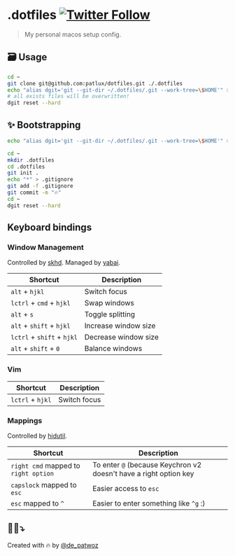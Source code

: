 # .dotfiles [![Twitter Follow](https://img.shields.io/twitter/follow/de_patwoz?style=social)](https://twitter.com/de_patwoz)

> My personal macos setup config.

## 🗃 Usage

```bash
cd ~
git clone git@github.com:patlux/dotfiles.git ./.dotfiles
echo "alias dgit='git --git-dir ~/.dotfiles/.git --work-tree=\$HOME'" >> ~/.zshrc
# all exists files will be overwritten!
dgit reset --hard
```

## ✨ Bootstrapping

```bash
echo "alias dgit='git --git-dir ~/.dotfiles/.git --work-tree=\$HOME'" >> ~/.zshrc

cd ~
mkdir .dotfiles
cd .dotfiles
git init .
echo "*" > .gitignore
git add -f .gitignore
git commit -m "🔥"
cd ~
dgit reset --hard
```

## Keyboard bindings

### Window Management

Controlled by [skhd](https://github.com/koekeishiya/skhd). Managed by [yabai](https://github.com/koekeishiya/yabai).

| Shortcut                   | Description          |
| -------------------------- | -------------------- |
| `alt` + `hjkl`             | Switch focus         |
| `lctrl` + `cmd` + `hjkl`   | Swap windows         |
| `alt` + `s`                | Toggle splitting     |
| `alt` + `shift` + `hjkl`   | Increase window size |
| `lctrl` + `shift` + `hjkl` | Decrease window size |
| `alt` + `shift` + `0`      | Balance windows      |

### Vim

| Shortcut         | Description  |
| ---------------- | ------------ |
| `lctrl` + `hjkl` | Switch focus |

### Mappings

Controlled by [hidutil](https://developer.apple.com/library/archive/technotes/tn2450/_index.html).

| Shortcut                             | Description                                                       |
| ------------------------------------ | ----------------------------------------------------------------- |
| `right cmd` mapped to `right option` | To enter `@` (because Keychron v2 doesn't have a right option key |
| `capslock` mapped to `esc`           | Easier access to `esc`                                            |
| `esc` mapped to `^`                  | Easier to enter something like `^g` :)                            |

## 🦸‍♂️⤵️

Created with 🔥 by [@de_patwoz](https://twitter.com/de_patwoz)
